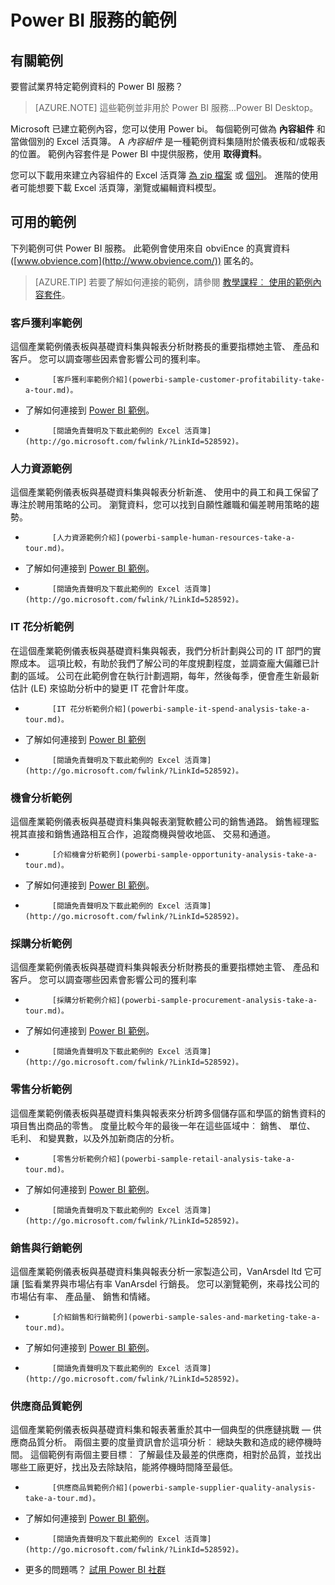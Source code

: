 <properties
   pageTitle="Power bi 範例"
   description="範例內容的套件和 Power bi 的資料集"
   services="powerbi"
   documentationCenter=""
   authors="amac"
   manager="mblythe"
   backup=""
   editor=""
   tags=""
   qualityFocus="monitoring"
   qualityDate="05/25/2016"/>

<tags
   ms.service="powerbi"
   ms.devlang="NA"
   ms.topic="article"
   ms.tgt_pltfrm="NA"
   ms.workload="powerbi"
   ms.date="02/16/2016"
   ms.author="amac"/>

# <a name="samples-for-power-bi-service"></a>Power BI 服務的範例

## <a name="about-the-samples"></a>有關範例

要嘗試業界特定範例資料的 Power BI 服務？  

>[AZURE.NOTE] 這些範例並非用於 Power BI 服務...Power BI Desktop。

Microsoft 已建立範例內容，您可以使用 Power bi。 每個範例可做為 **內容組件** 和當做個別的 Excel 活頁簿。 A *內容組件* 是一種範例資料集隨附於儀表板和/或報表的位置。 範例內容套件是 Power BI 中提供服務，使用 **取得資料**。   

您可以下載用來建立內容組件的 Excel 活頁簿 [為 zip 檔案](http://go.microsoft.com/fwlink/?LinkId=535020) 或 [個別](powerbi-sample-downloads.md)。 進階的使用者可能想要下載 Excel 活頁簿，瀏覽或編輯資料模型。

## <a name="available-samples"></a>可用的範例

下列範例可供 Power BI 服務。 此範例會使用來自 obviEnce 的真實資料 ([www.obvience.com](http://www.obvience.com/)) 匿名的。

>[AZURE.TIP]  若要了解如何連接的範例，請參閱 [教學課程︰ 使用的範例內容套件](powerbi-sample-tutorial-connect-to-the-samples.md)。


### <a name="customer-profitability-sample"></a>客戶獲利率範例  
這個產業範例儀表板與基礎資料集與報表分析財務長的重要指標她主管、 產品和客戶。 您可以調查哪些因素會影響公司的獲利率。

-   
            [客戶獲利率範例介紹](powerbi-sample-customer-profitability-take-a-tour.md)。
-   了解如何連接到 [Power BI 範例](powerbi-sample-tutorial-connect-to-the-samples.md)。
-   
            [閱讀免責聲明及下載此範例的 Excel 活頁簿](http://go.microsoft.com/fwlink/?LinkId=528592)。

### <a name="human-resources-sample"></a>人力資源範例  
這個產業範例儀表板與基礎資料集與報表分析新進、 使用中的員工和員工保留了專注於聘用策略的公司。  瀏覽資料，您可以找到自願性離職和偏差聘用策略的趨勢。

-   
            [人力資源範例介紹](powerbi-sample-human-resources-take-a-tour.md)。
-   了解如何連接到 [Power BI 範例](powerbi-sample-tutorial-connect-to-the-samples.md)。
-   
            [閱讀免責聲明及下載此範例的 Excel 活頁簿](http://go.microsoft.com/fwlink/?LinkId=528592)。

### <a name="it-spend-analysis-sample"></a>IT 花分析範例  
在這個產業範例儀表板與基礎資料集與報表，我們分析計劃與公司的 IT 部門的實際成本。 這項比較，有助於我們了解公司的年度規劃程度，並調查龐大偏離已計劃的區域。 公司在此範例會在執行計劃週期，每年，然後每季，便會產生新最新估計 (LE) 來協助分析中的變更 IT 花會計年度。

-   
            [IT 花分析範例介紹](powerbi-sample-it-spend-analysis-take-a-tour.md)。
-   了解如何連接到 [Power BI 範例](powerbi-sample-tutorial-connect-to-the-samples.md)
-   
            [閱讀免責聲明及下載此範例的 Excel 活頁簿](http://go.microsoft.com/fwlink/?LinkId=528592)。

### <a name="opportunity-analysis-sample"></a>機會分析範例  
這個產業範例儀表板與基礎資料集與報表瀏覽軟體公司的銷售通路。 銷售經理監視其直接和銷售通路相互合作，追蹤商機與營收地區、 交易和通道。

-   
            [介紹機會分析範例](powerbi-sample-opportunity-analysis-take-a-tour.md)。
-   了解如何連接到 [Power BI 範例](powerbi-sample-tutorial-connect-to-the-samples.md)。
-   
            [閱讀免責聲明及下載此範例的 Excel 活頁簿](http://go.microsoft.com/fwlink/?LinkId=528592)。

### <a name="procurement-analysis-sample"></a>採購分析範例  
這個產業範例儀表板與基礎資料集與報表分析財務長的重要指標她主管、 產品和客戶。 您可以調查哪些因素會影響公司的獲利率

-   
            [採購分析範例介紹](powerbi-sample-procurement-analysis-take-a-tour.md)。
-   了解如何連接到 [Power BI 範例](powerbi-sample-tutorial-connect-to-the-samples.md)。
-   
            [閱讀免責聲明及下載此範例的 Excel 活頁簿](http://go.microsoft.com/fwlink/?LinkId=528592)。

### <a name="retail-analysis-sample"></a>零售分析範例  
這個產業範例儀表板與基礎資料集與報表來分析跨多個儲存區和學區的銷售資料的項目售出商品的零售。 度量比較今年的最後一年在這些區域中︰ 銷售、 單位、 毛利、 和變異數，以及外加新商店的分析。

-   
            [零售分析範例介紹](powerbi-sample-retail-analysis-take-a-tour.md)。
-   了解如何連接到 [Power BI 範例](powerbi-sample-tutorial-connect-to-the-samples.md)。
-   
            [閱讀免責聲明及下載此範例的 Excel 活頁簿](http://go.microsoft.com/fwlink/?LinkId=528592)。

### <a name="sales-and-marketing-sample"></a>銷售與行銷範例  
這個產業範例儀表板與基礎資料集與報表分析一家製造公司，VanArsdel ltd 它可讓 [監看業界與市場佔有率 VanArsdel 行銷長。  您可以瀏覽範例，來尋找公司的市場佔有率、 產品量、 銷售和情緒。

-   
            [介紹銷售和行銷範例](powerbi-sample-sales-and-marketing-take-a-tour.md)。
-   了解如何連接到 [Power BI 範例](powerbi-sample-tutorial-connect-to-the-samples.md)。
-   
            [閱讀免責聲明及下載此範例的 Excel 活頁簿](http://go.microsoft.com/fwlink/?LinkId=528592)。

### <a name="supplier-quality-sample"></a>供應商品質範例  
這個產業範例儀表板與基礎資料集和報表著重於其中一個典型的供應鏈挑戰 — 供應商品質分析。 兩個主要的度量資訊會於這項分析︰ 總缺失數和造成的總停機時間。 這個範例有兩個主要目標︰ 了解最佳及最差的供應商，相對於品質，並找出哪些工廠更好，找出及去除缺陷，能將停機時間降至最低。

-   
            [供應商品質範例介紹](powerbi-sample-supplier-quality-analysis-take-a-tour.md)。
-   了解如何連接到 [Power BI 範例](powerbi-sample-tutorial-connect-to-the-samples.md)。
-   
            [閱讀免責聲明及下載此範例的 Excel 活頁簿](http://go.microsoft.com/fwlink/?LinkId=528592)。
-  更多的問題嗎？ 
            [試用 Power BI 社群](http://community.powerbi.com/)

